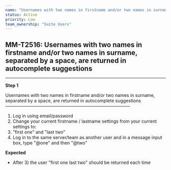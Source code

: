 ```yaml
---
name: "Usernames with two names in firstname and/or two names in surname, separated by a space, are returned in autocomplete suggestions"
status: Active
priority: Low
team_ownership: "Suite Users"
---
```


## MM-T2516: Usernames with two names in firstname and/or two names in surname, separated by a space, are returned in autocomplete suggestions

---

**Step 1**

Usernames with two names in firstname and/or two names in surname, separated by a space, are returned in autocomplete suggestions\
————————————————————————————

1. Log in using email/password
2. Change your current firstname / lastname settings from your current settings to:
3. "first one" and "last two"
4. Log in to the same server/team as another user and in a message input box, type "@one" and then "@two"

**Expected**

- After 3) the user "first one last two" should be returned each time
